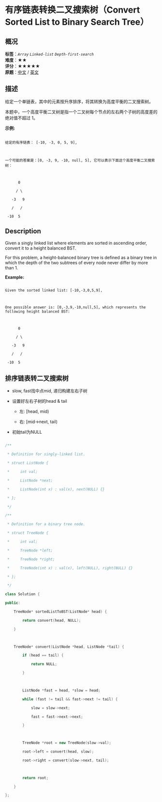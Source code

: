 # 有序链表转换二叉搜索树（Convert Sorted List to Binary Search Tree）
## 概况
**标签**：*`Array`*  *`Linked-list`*  *`Depth-first-search`*<br>
**难度**：★★<br>
**评分**：★★★★★<br>
**原题**：[中文](https://leetcode-cn.com/problems/convert-sorted-list-to-binary-search-tree) / [英文](https://leetcode.com/problems/convert-sorted-list-to-binary-search-tree)
## 描述

给定一个单链表，其中的元素按升序排序，将其转换为高度平衡的二叉搜索树。



本题中，一个高度平衡二叉树是指一个二叉树每个节点的左右两个子树的高度差的绝对值不超过 1。



**示例:**

```

给定的有序链表： [-10, -3, 0, 5, 9],



一个可能的答案是：[0, -3, 9, -10, null, 5], 它可以表示下面这个高度平衡二叉搜索树：



      0

     / \

   -3   9

   /   /

 -10  5

```



## Description

Given a singly linked list where elements are sorted in ascending order, convert it to a height balanced BST.



For this problem, a height-balanced binary tree is defined as a binary tree in which the depth of the two subtrees of every node never differ by more than 1.



**Example:**

```

Given the sorted linked list: [-10,-3,0,5,9],



One possible answer is: [0,-3,9,-10,null,5], which represents the following height balanced BST:



      0

     / \

   -3   9

   /   /

 -10  5

```





## 排序链表转二叉搜索树

- slow, fast找中点mid, 递归构建左右子树

- 设置好左右子树的head & tail

    - 左: [head, mid)

    - 右: [mid->next, tail)

- 初始tail为NULL

```c++

/**

 * Definition for singly-linked list.

 * struct ListNode {

 *     int val;

 *     ListNode *next;

 *     ListNode(int x) : val(x), next(NULL) {}

 * };

 */

/**

 * Definition for a binary tree node.

 * struct TreeNode {

 *     int val;

 *     TreeNode *left;

 *     TreeNode *right;

 *     TreeNode(int x) : val(x), left(NULL), right(NULL) {}

 * };

 */

class Solution {

public:

    TreeNode* sortedListToBST(ListNode* head) {

        return convert(head, NULL);

    }

    

    TreeNode* convert(ListNode *head, ListNode *tail) {

        if (head == tail) {

            return NULL;

        }

        

        ListNode *fast = head, *slow = head;

        while (fast != tail && fast->next != tail) {

            slow = slow->next;

            fast = fast->next->next;

        }

        

        TreeNode *root = new TreeNode(slow->val);

        root->left = convert(head, slow);

        root->right = convert(slow->next, tail);

        

        return root;

    }

};

```